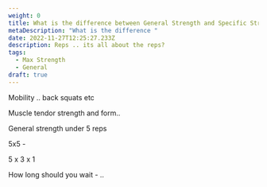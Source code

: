 ```yaml
---
weight: 0
title: What is the difference between General Strength and Specific Strength
metaDescription: "What is the difference "
date: 2022-11-27T12:25:27.233Z
description: Reps .. its all about the reps?
tags:
  - Max Strength
  - General
draft: true
---
```



Mobility .. back squats etc



Muscle tendor strength and form.. 



General strength under 5 reps

5x5 - 

5 x 3 x 1 



How long should you wait - ..